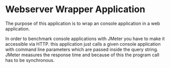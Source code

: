 # Webserver Wrapper Application

The purpose of this application is to wrap an console application in a web application.

In order to benchmark console applications with JMeter you have to make it accessible via HTTP.
this application just calls a given console application with command line parameters which are passed
inside the query string. JMeter measures the response time and because of this the program call has to be synchronous.